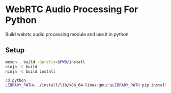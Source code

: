 # WebRTC Audio Processing For Python

Build webrtc audio processing module and use it in python.

## Setup

```bash
meson . build -Dprefix=$PWD/install
ninja -C build
ninja -C build install

cd python
LIBRARY_PATH=../install/lib/x86_64-linux-gnu/:$LIBRARY_PATH pip install -e .
```
